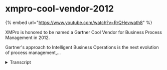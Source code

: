 # xmpro-cool-vendor-2012
{% embed url="https://www.youtube.com/watch?v=RrQHevwath8" %}



XMPro is honored to be named a Gartner Cool Vendor for Business Process Management in 2012. 

Gartner's approach to Intelligent Business Operations is the next evolution of process management,...
<details>
<summary>Transcript</summary>XMPro is honored to be named a Gartner Cool Vendor for Business Process Management in 2012. 

Gartner's approach to Intelligent Business Operations is the next evolution of process management,...
XMPro is extremely honored to be named a Gartner Cool Vendor for Business Process Management in 2012. 

We're really excited about Gartner’s approach to Intelligent Business Operations, or what they call Intelligent Business Operations the next evolution of processes. 

And for them it’s all around the ability to handle unstructured processes, to have social collaboration built into them, and also to deploy on mobile platforms for everyone to use.

Now XMPro’s Event-based approach rather than Workflow-based approach, we believe is one of the key reasons that Gartner recognized our innovation. 

For us Intelligent Business Operations revolves around the fact that you can handle Cases. 

You can handle Workflows and Business Rules all as one in the same audit trail, so they're not two distinct products. 

You have Social Collaboration built into the processes so those social conversations are part of the audit trails for your business. 

We are able to integration your backend business applications into the solution as well. 

We bring documents into processes in our case files, 

and probably what is most exciting is our ability to handle Process Analytics where we can embed your Big Data, we are able to build predictive models, and we are able to advise Next Best Actions.

We’ve bundled of this all together into what we call our Intelligent Business Operations Server or iBOS, 

and we are really excited about the fact that Gartner recognized this BPMS solution. 
</details>